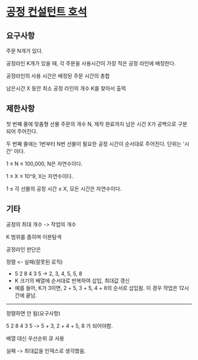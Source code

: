 # [공정 컨설턴트 호석](https://www.acmicpc.net/problem/22254)

## 요구사항

주문 N개가 있다.

공정라인 K개가 있을 때, 각 주문을 사용시간이 가장 적은 공정 라인에 배정한다.

공정라인의 사용 시간은 배정된 주문 시간의 총합

남은시간 X 동안 최소 공정 라인의 개수 K를 찾아서 출력

## 제한사항

첫 번째 줄에 맞춤형 선물 주문의 개수 N, 제작 완료까지 남은 시간 X가 공백으로 구분되어 주어진다.

두 번째 줄에는 1번부터 N번 선물이 필요한 공정 시간이 순서대로 주어진다. 단위는 '시간' 이다.

1 ≤ N ≤ 100,000, N은 자연수이다.

1 ≤ X ≤ 10^9, X는 자연수이다.

1 ≤ 각 선물의 공정 시간 ≤ X, 모든 시간은 자연수이다.

## 기타

공정의 최대 개수 -> 작업의 개수

K 범위를 좁히며 이분탐색

공정라인 판단은

정렬 <- 실패(잘못된 로직)
   - 5 2 8 4 3 5 -> 2, 3, 4, 5, 5, 8
   - K 크기의 배열에 순서대로 반복하여 삽입, 최대값 갱신
   - 예를 들어, K가 3이면, 2 + 5, 3 + 5, 4 + 8의 순서로 삽입됨. 이 경우 작업은 12시간에 끝남.

---

정렬하면 안 됨(요구사항)

5 2 8 4 3 5 -> 5 + 3, 2 + 4 + 5, 8 가 되어야함.

배열 대신 우선순위 큐 사용

실패 -> 최대값을 인덱스로 생각했음.
